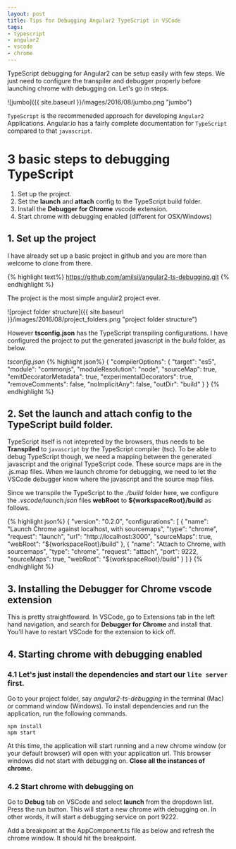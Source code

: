 ```yaml
---
layout: post
title: Tips for Debugging Angular2 TypeScript in VSCode
tags:
- typescript
- angular2
- vscode
- chrome
---
```


TypeScript debugging for Angular2 can be setup easily with few steps. We just need to configure the transpiler and debugger properly before launching chrome with debugging on. Let's go in steps. 

![jumbo]({{ site.baseurl }}/images/2016/08/jumbo.png "jumbo")

`TypeScript` is the recommeneded approach for developing `Angular2` Applications. Angular.io has a fairly complete documentation for `TypeScript` compared to that `javascript`.

# 3 basic steps to debugging TypeScript

1. Set up the project.
2. Set the **launch** and **attach** config to the TypeScript build folder.
2. Install the **Debugger for Chrome** vscode extension.
3. Start chrome with debugging enabled (different for OSX/Windows)

## 1. Set up the project

I have already set up a basic project in github and you are more than welcome to clone from there.

{% highlight text%}
https://github.com/amilsil/angular2-ts-debugging.git
{% endhighlight %}

The project is the most simple angular2 project ever. 

![project folder structure]({{ site.baseurl }}/images/2016/08/project_folders.png "project folder structure")

However **tsconfig.json** has the TypeScript transpiling configurations. I have configured the project to put the generated javascript in the *build* folder, as below.

*tsconfig.json*
{% highlight json%}
{
  "compilerOptions": {
    "target": "es5",
    "module": "commonjs",
    "moduleResolution": "node",
    "sourceMap": true,
    "emitDecoratorMetadata": true,
    "experimentalDecorators": true,
    "removeComments": false,
    "noImplicitAny": false,
    "outDir": "build"
  }
}
{% endhighlight %}



## 2. Set the **launch** and **attach** config to the TypeScript build folder.

TypeScript itself is not intepreted by the browsers, thus needs to be **Transpiled** to `javascript` by the TypeScript compiler (tsc). To be able to debug TypeScript though, we need a mapping between the generated javascript and the original TypeScript code. These source maps are in the .js.map files. When we launch chrome for debugging, we need to let the VSCode debugger know where the javascript and the source map files.

Since we transpile the TypeScript to the *./build* folder here, we configure the *.vscode/launch.json* files **webRoot** to **${workspaceRoot}/build** as follows.

{% highlight json%}
{
    "version": "0.2.0",
    "configurations": [
        {
            "name": "Launch Chrome against localhost, with sourcemaps",
            "type": "chrome",
            "request": "launch",
            "url": "http://localhost:3000",
            "sourceMaps": true,
            "webRoot": "${workspaceRoot}/build"
        },
        {
            "name": "Attach to Chrome, with sourcemaps",
            "type": "chrome",
            "request": "attach",
            "port": 9222,
            "sourceMaps": true,
            "webRoot": "${workspaceRoot}/build"
        }
    ]
}
{% endhighlight %}


## 3. Installing the Debugger for Chrome vscode extension

This is pretty straightfoward. In VSCode, go to Extensions tab in the left hand navigation, and search for **Debugger for Chrome** and install that. You'll have to restart VSCode for the extension to kick off.

## 4. Starting chrome with debugging enabled

### 4.1 Let's just install the dependencies and start our `lite server` first.

Go to your project folder, say *angular2-ts-debugging* in the terminal (Mac) or command window (Windows). To install dependencies and run the application, run the following commands.

    npm install
    npm start

At this time, the application will start running and a new chrome window (or your default browser) will open with your application url. This browser windows did not start with debugging on. **Close all the instances of chrome.**

### 4.2 Start chrome with debugging on

Go to **Debug** tab on VSCode and select **launch** from the dropdown list. Press the run button. 
This will start a new chrome with debugging on. In other words, it will start a debugging service on port 9222. 

Add a breakpoint at the AppComponent.ts file as below and refresh the chrome window. 
It should hit the breakpoint.